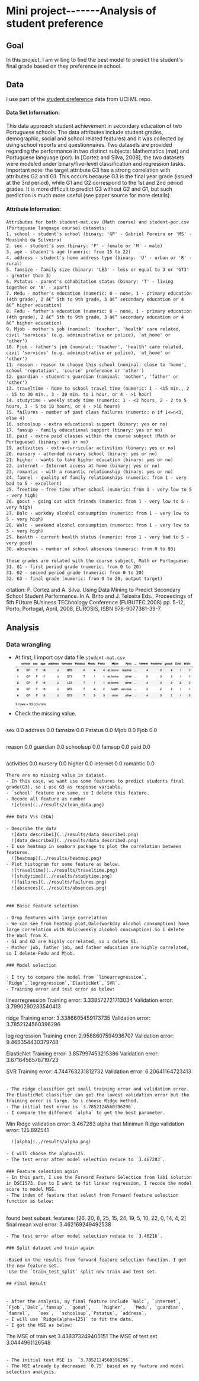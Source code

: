 # Mini project-------Analysis of student preference

## Goal
In this project, I am willing to find the best model to predict the student's final grade based on they preference in school. 

## Data

I use part of the [student preference](http://archive.ics.uci.edu/ml/datasets/Student+Performance) data from UCI ML repo.

#### Data Set Information:
This data approach student achievement in secondary education of two Portuguese schools. The data attributes include student grades, demographic, social and school related features) and it was collected by using school reports and questionnaires. Two datasets are provided regarding the performance in two distinct subjects: Mathematics (mat) and Portuguese language (por). In [Cortez and Silva, 2008], the two datasets were modeled under binary/five-level classification and regression tasks. Important note: the target attribute G3 has a strong correlation with attributes G2 and G1. This occurs because G3 is the final year grade (issued at the 3rd period), while G1 and G2 correspond to the 1st and 2nd period grades. It is more difficult to predict G3 without G2 and G1, but such prediction is much more useful (see paper source for more details).


#### Attribute Information:
```
Attributes for both student-mat.csv (Math course) and student-por.csv (Portuguese language course) datasets: 
1. school - student's school (binary: 'GP' - Gabriel Pereira or 'MS' - Mousinho da Silveira) 
2. sex - student's sex (binary: 'F' - female or 'M' - male) 
3. age - student's age (numeric: from 15 to 22) 
4. address - student's home address type (binary: 'U' - urban or 'R' - rural) 
5. famsize - family size (binary: 'LE3' - less or equal to 3 or 'GT3' - greater than 3) 
6. Pstatus - parent's cohabitation status (binary: 'T' - living together or 'A' - apart) 
7. Medu - mother's education (numeric: 0 - none, 1 - primary education (4th grade), 2 â€“ 5th to 9th grade, 3 â€“ secondary education or 4 â€“ higher education) 
8. Fedu - father's education (numeric: 0 - none, 1 - primary education (4th grade), 2 â€“ 5th to 9th grade, 3 â€“ secondary education or 4 â€“ higher education) 
9. Mjob - mother's job (nominal: 'teacher', 'health' care related, civil 'services' (e.g. administrative or police), 'at_home' or 'other') 
10. Fjob - father's job (nominal: 'teacher', 'health' care related, civil 'services' (e.g. administrative or police), 'at_home' or 'other') 
11. reason - reason to choose this school (nominal: close to 'home', school 'reputation', 'course' preference or 'other') 
12. guardian - student's guardian (nominal: 'mother', 'father' or 'other') 
13. traveltime - home to school travel time (numeric: 1 - <15 min., 2 - 15 to 30 min., 3 - 30 min. to 1 hour, or 4 - >1 hour) 
14. studytime - weekly study time (numeric: 1 - <2 hours, 2 - 2 to 5 hours, 3 - 5 to 10 hours, or 4 - >10 hours) 
15. failures - number of past class failures (numeric: n if 1<=n<3, else 4) 
16. schoolsup - extra educational support (binary: yes or no) 
17. famsup - family educational support (binary: yes or no) 
18. paid - extra paid classes within the course subject (Math or Portuguese) (binary: yes or no) 
19. activities - extra-curricular activities (binary: yes or no) 
20. nursery - attended nursery school (binary: yes or no) 
21. higher - wants to take higher education (binary: yes or no) 
22. internet - Internet access at home (binary: yes or no) 
23. romantic - with a romantic relationship (binary: yes or no) 
24. famrel - quality of family relationships (numeric: from 1 - very bad to 5 - excellent) 
25. freetime - free time after school (numeric: from 1 - very low to 5 - very high) 
26. goout - going out with friends (numeric: from 1 - very low to 5 - very high) 
27. Dalc - workday alcohol consumption (numeric: from 1 - very low to 5 - very high) 
28. Walc - weekend alcohol consumption (numeric: from 1 - very low to 5 - very high) 
29. health - current health status (numeric: from 1 - very bad to 5 - very good) 
30. absences - number of school absences (numeric: from 0 to 93) 

these grades are related with the course subject, Math or Portuguese: 
31. G1 - first period grade (numeric: from 0 to 20) 
31. G2 - second period grade (numeric: from 0 to 20) 
32. G3 - final grade (numeric: from 0 to 20, output target)
```

citation: P. Cortez and A. Silva. Using Data Mining to Predict Secondary School Student Performance. In A. Brito and J. Teixeira Eds., Proceedings of 5th FUture BUsiness TEChnology Conference (FUBUTEC 2008) pp. 5-12, Porto, Portugal, April, 2008, EUROSIS, ISBN 978-9077381-39-7. 

## Analysis

### Data wrangling

- At first, I import csv data file `student-mat.csv`
  ![raw](../results/rawdata.png)
- Check the missing value.
  ```school 0.0
sex
0.0
address
0.0
famsize
0.0
Pstatus
0.0
Mjob
0.0
Fjob
0.0
```
```
reason
0.0
guardian
0.0
schoolsup
0.0
famsup
0.0
paid
0.0
```
```
activities
0.0
nursery
0.0
higher
0.0
internet
0.0
romantic
0.0
```
There are no missing value in dataset.
- In this case, we want use some features to predict students final grade(G3), so i use G3 as response variable.
- `school` feature are same, so I delete this feature.
- Recode all feature as number
  ![clean](../results/clean_data.png)
  
### Data Vis (EDA)

- Describe the data
  ![data_describe1](../results/data_describe1.png)
  ![data_describe2](../results/data_describe2.png)
- I use heatmap in seaborn package to plot the correlation between features.
  ![heatmap](../results/heatmap.png)
- Plot histogram for some feature as below.
  ![traveltime](../results/traveltime.png)
  ![studytime](../results/studytime.png)
  ![failures](../results/failures.png)
  ![absences](../results/absences.png)
  
  
### Basic feature selection

- Drop features with large correlation
- We can see from heatmap plot,Dalc(workday alcohol consumption) have large correlation with Walc(weekly alcohol consumption).So I delete the Wacl from X.
- G1 and G2 are highly correlated, so i delete G1.
- Mather job, father job, and father education are highly correlated, so I delete Fedu and Mjob.

### Model selection

- I try to compare the model from `linearregression`, `Ridge`,`logregression`,`ElasticNet`,`SVR`.
- Training error and test error as below:

  ```
  linearregression
  Training error:  3.338572721713034
  Validation error:  3.7990290283540413

  ridge
  Training error:  3.3386605459173735
Validation error:  3.7852124560396296

  log regression
Training error:  2.9588607594936707
Validation error:  9.468354430379748

  ElasticNet
Training error:  3.857997453215386
Validation error:  3.6716456578719723
 
  SVR
Training error:  4.744763231812732
Validation error:  6.20641164723413
```

- The ridge classifier get small training error and validation error. The ElasticNet classifier can get the lowest validation error but the training error is large. So i choose Ridge method.
- The initial test error is `3.7852124560396296`.
- I compare the different `alpha` to get the best parameter.

  ```
Min Ridge validation error: 3.467283
alpha that Minimun Ridge validation error: 125.892541
```
  ![alpha](../results/alpha.png)
  
- I will choose the alpha=125.
- The test error after model selection reduce to `3.467283`.

### Feature selection again
- In this part, I use the Forward Feature Selection from lab1 solution in DSCI573. Due to I want to fit linear regression, I recode the model score to model MSE.
- The index of feature that select from Forward feature selection function as below:
 
  ```
  found best subset.
features: [26, 20, 8, 25, 15, 24, 19, 5, 10, 22, 0, 14, 4, 2]
final mean xval error: 3.462169249492538
 ``` 
- The test error after model selection reduce to `3.46216`.

### Split dataset and train again

-Based on the results from forward feature selection function, I get the new feature set.
-Use the `train_test_split` split new train and test set.

## Final Result


- After the analysis, my final feature include `Walc`, `internet`,	`Fjob`,`Dalc`,`famsup`,	`goout`,	`higher`,	`Medu`,	`guardian`,	`famrel`,	`sex`,	`schoolsup`,`Pstatus`, `address`.
- I will use `Ridge(alpha=125)` to fit the data.
- I got the MSE as below:

 ```
The MSE of train set  3.438373249400151
The MSE of test set 3.0444961126548
```

- The initial test MSE is  `3.7852124560396296`. 
- The MSE already by decreased `0.75` based on my feature and model selection analysis.